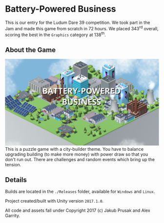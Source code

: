 # Battery-Powered Business
This is our entry for the Ludum Dare 39 competition. We took part in the Jam and made this game from scratch in 72 hours. 
We placed 343<sup>rd</sup> overall, scoring the best in the `Graphics` category at 138<sup>th</sup>.

## About the Game
![Banner](./Title.png)
This is a puzzle game with a city-builder theme. You have to balance upgrading building (to make more money) with power draw so that you don't run out. There are challenges and random events which bring up the tension.

## Details
Builds are located in the `./Releases` folder, available for `Windows` and `Linux`.

Project created/built with Unity version `2017.1.0`.

All code and assets fall under Copyright 2017 (c) Jakub Prusak and Alex Garrity.